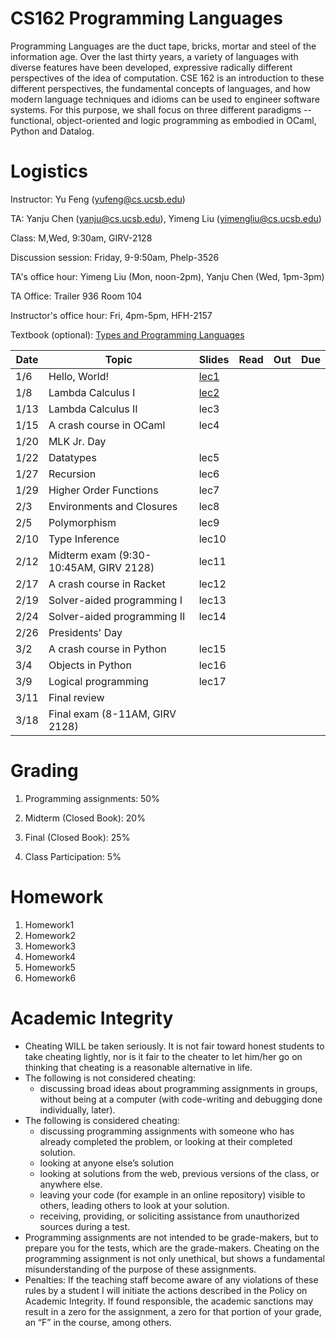 # CS162 Programming Languages

Programming Languages are the duct tape, bricks, mortar and steel of the information age. Over the last thirty years, a variety of languages with diverse features have been developed, expressive radically different perspectives of the idea of computation. CSE 162 is an introduction to these different perspectives, the fundamental concepts of languages, and how modern language techniques and idioms can be used to engineer software systems. For this purpose, we shall focus on three different paradigms -- functional, object-oriented and logic programming as embodied in OCaml, Python and Datalog.

# Logistics
Instructor: Yu Feng (yufeng@cs.ucsb.edu)

TA: Yanju Chen (yanju@cs.ucsb.edu), Yimeng Liu (yimengliu@cs.ucsb.edu)

Class: M,Wed, 9:30am, GIRV-2128

Discussion session: Friday, 9-9:50am, Phelp-3526

TA's office hour: Yimeng Liu (Mon, noon-2pm),  Yanju Chen (Wed, 1pm-3pm)

TA Office: Trailer 936 Room 104

Instructor's office hour: Fri, 4pm-5pm, HFH-2157

Textbook (optional): [Types and Programming Languages](https://www.amazon.com/Types-Programming-Languages-MIT-Press/dp/0262162091)

| Date  | Topic                                         | Slides | Read | Out | Due |
|-------|-----------------------------------------------|--------|------|-----|-----|
| 1/6  | Hello, World!                                  |  [lec1](lectures/lecture1.pdf)     |      |     |     |
| 1/8  | Lambda Calculus I          |  [lec2](lectures/lecture2.pdf)      |      |     |     |
| 1/13  | Lambda Calculus II             |  lec3      |      |     |     |
| 1/15  | A crash course in OCaml       |  lec4     |      |     |     |
| 1/20 | MLK Jr. Day                    |      |      |     |     |
| 1/22 | Datatypes                           |  lec5      |      |     |     |
| 1/27 | Recursion                           |  lec6     |      |     |     |
| 1/29 | Higher Order Functions              | lec7        |      |     |     |
| 2/3 | Environments and Closures            |   lec8     |      |     |     |
| 2/5 | Polymorphism                         | lec9       |      |     |     |
| 2/10  | Type Inference   | lec10        |      |     |     |
| 2/12  | Midterm exam (9:30-10:45AM, GIRV 2128) | lec11       |      |     |     |
| 2/17 | A crash course in Racket                          |    lec12    |      |     |     |
| 2/19 | Solver-aided programming I                        | lec13      |       |     |     |
| 2/24 | Solver-aided programming II                 |   lec14     |      |     |     |
| 2/26 | Presidents' Day               |        |      |     |     |
| 3/2 | A crash course in Python        |    lec15    |      |     |    |
| 3/4 | Objects in Python                            |   lec16     |      |     |     |
| 3/9  | Logical programming         |   lec17     |      |     |     |
| 3/11  | Final review                               |        |      |     |    |
| 3/18  | Final exam (8-11AM, GIRV 2128)             |        |      |     |    |

# Grading

1. Programming assignments: 50%
 
2. Midterm (Closed Book): 20%
     
3. Final (Closed Book): 25%
  
4. Class Participation: 5%



# Homework

1. Homework1
2. Homework2
3. Homework3
4. Homework4
5. Homework5
6. Homework6

# Academic Integrity
- Cheating WILL be taken seriously. It is not fair toward honest students to take cheating lightly, nor is it fair to the cheater to let him/her go on thinking that cheating is a reasonable alternative in life.
- The following is not considered cheating:
   - discussing broad ideas about programming assignments in groups, without being at a computer (with code-writing and debugging done individually, later).
- The following is considered cheating:
   - discussing programming assignments with someone who has already completed the problem, or looking at their completed solution.
   - looking at anyone else’s solution
   - looking at solutions from the web, previous versions of the class, or anywhere else.
   - leaving your code (for example in an online repository) visible to others, leading others to look at your solution.
   - receiving, providing, or soliciting assistance from unauthorized sources during a test.
- Programming assignments are not intended to be grade-makers, but to prepare you for the tests, which are the grade-makers. Cheating on the programming assignment is not only unethical, but shows a fundamental misunderstanding of the purpose of these assignments.
- Penalties: If the teaching staff become aware of any violations of these rules by a student I will initiate the actions described in the Policy on Academic Integrity. If found responsible, the academic sanctions may result in a zero for the assignment, a zero for that portion of your grade, an “F” in the course, among others.

